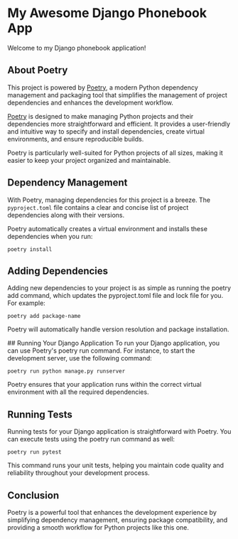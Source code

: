 # My Awesome Django Phonebook App

Welcome to my Django phonebook application! 

## About Poetry

This project is powered by [Poetry](https://python-poetry.org/), a modern Python dependency management and packaging tool that simplifies the management of project dependencies and enhances the development workflow.

[Poetry](https://python-poetry.org/) is designed to make managing Python projects and their dependencies more straightforward and efficient. It provides a user-friendly and intuitive way to specify and install dependencies, create virtual environments, and ensure reproducible builds. 

Poetry is particularly well-suited for Python projects of all sizes, making it easier to keep your project organized and maintainable.

## Dependency Management

With Poetry, managing dependencies for this project is a breeze. The `pyproject.toml` file contains a clear and concise list of project dependencies along with their versions. 

Poetry automatically creates a virtual environment and installs these dependencies when you run:

    poetry install

## Adding Dependencies

Adding new dependencies to your project is as simple as running the poetry add command, which updates the pyproject.toml file and lock file for you. For example:

    poetry add package-name

Poetry will automatically handle version resolution and package installation.

## Running Your Django Application
To run your Django application, you can use Poetry's poetry run command. For instance, to start the development server, use the following command:

    poetry run python manage.py runserver

Poetry ensures that your application runs within the correct virtual environment with all the required dependencies.

## Running Tests
Running tests for your Django application is straightforward with Poetry. You can execute tests using the poetry run command as well:

    poetry run pytest

This command runs your unit tests, helping you maintain code quality and reliability throughout your development process.

## Conclusion
Poetry is a powerful tool that enhances the development experience by simplifying dependency management, ensuring package compatibility, and providing a smooth workflow for Python projects like this one.